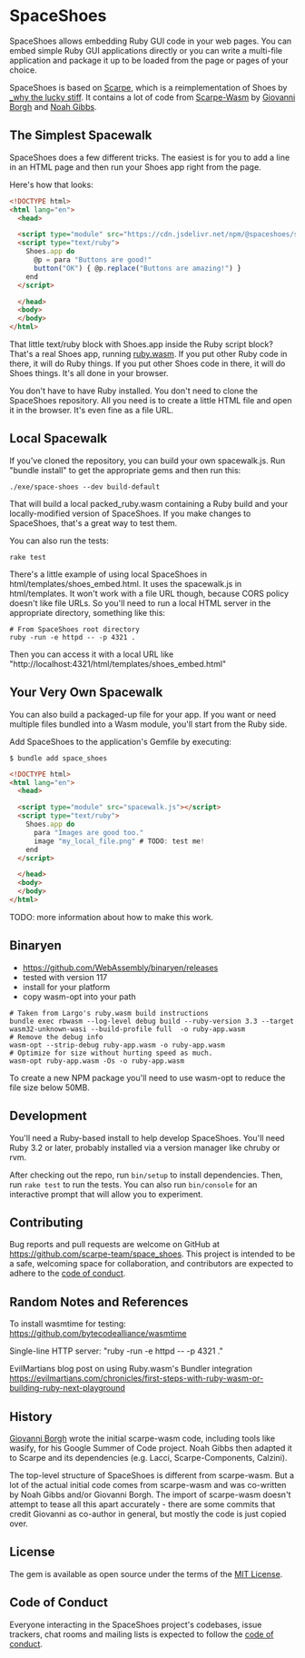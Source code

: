 # SpaceShoes

SpaceShoes allows embedding Ruby GUI code in your web pages. You can embed simple Ruby GUI applications directly or you can write a multi-file application and package it up to be loaded from the page or pages of your choice.

SpaceShoes is based on [Scarpe](https://github.com/scarpe-team/scarpe), which is a reimplementation of Shoes by [_why the lucky stiff](https://en.wikipedia.org/wiki/Why_the_lucky_stiff). It contains a lot of code from [Scarpe-Wasm](https://github.com/scarpe-team/scarpe-wasm) by [Giovanni Borgh](https://github.com/alawysdelta/) and [Noah Gibbs](https://github.com/noahgibbs).

## The Simplest Spacewalk

SpaceShoes does a few different tricks. The easiest is for you to add a line in an HTML page and then run your Shoes app right from the page.

Here's how that looks:

~~~HTML
<!DOCTYPE html>
<html lang="en">
  <head>

  <script type="module" src="https://cdn.jsdelivr.net/npm/@spaceshoes/spacewalk/spacewalk.js"></script>
  <script type="text/ruby">
    Shoes.app do
      @p = para "Buttons are good!"
      button("OK") { @p.replace("Buttons are amazing!") }
    end
  </script>

  </head>
  <body>
  </body>
</html>
~~~

That little text/ruby block with Shoes.app inside the Ruby script block? That's a real Shoes app, running [ruby.wasm](https://github.com/ruby/ruby.wasm). If you put other Ruby code in there, it will do Ruby things. If you put other Shoes code in there, it will do Shoes things. It's all done in your browser.

You don't have to have Ruby installed. You don't need to clone the SpaceShoes repository. All you need is to create a little HTML file and open it in the browser. It's even fine as a file URL.

## Local Spacewalk

If you've cloned the repository, you can build your own spacewalk.js. Run "bundle install" to get the appropriate gems and then run this:

    ./exe/space-shoes --dev build-default

That will build a local packed_ruby.wasm containing a Ruby build and your locally-modified version of SpaceShoes. If you make changes to SpaceShoes, that's a great way to test them.

You can also run the tests:

    rake test

There's a little example of using local SpaceShoes in html/templates/shoes_embed.html. It uses the spacewalk.js in html/templates. It won't work with a file URL though, because CORS policy doesn't like file URLs. So you'll need to run a local HTML server in the appropriate directory, something like this:

    # From SpaceShoes root directory
    ruby -run -e httpd -- -p 4321 .

Then you can access it with a local URL like "http://localhost:4321/html/templates/shoes_embed.html"

## Your Very Own Spacewalk

You can also build a packaged-up file for your app. If you want or need multiple files bundled into a Wasm module, you'll start from the Ruby side.

Add SpaceShoes to the application's Gemfile by executing:

    $ bundle add space_shoes

~~~HTML
<!DOCTYPE html>
<html lang="en">
  <head>

  <script type="module" src="spacewalk.js"></script>
  <script type="text/ruby">
    Shoes.app do
      para "Images are good too."
      image "my_local_file.png" # TODO: test me!
    end
  </script>

  </head>
  <body>
  </body>
</html>
~~~

TODO: more information about how to make this work.

## Binaryen

* https://github.com/WebAssembly/binaryen/releases
* tested with version 117
* install for your platform
* copy wasm-opt into your path

```
# Taken from Largo's ruby.wasm build instructions
bundle exec rbwasm --log-level debug build --ruby-version 3.3 --target wasm32-unknown-wasi --build-profile full  -o ruby-app.wasm
# Remove the debug info
wasm-opt --strip-debug ruby-app.wasm -o ruby-app.wasm
# Optimize for size without hurting speed as much.
wasm-opt ruby-app.wasm -Os -o ruby-app.wasm
```

To create a new NPM package you'll need to use wasm-opt to reduce the file size below 50MB.

## Development

You'll need a Ruby-based install to help develop SpaceShoes. You'll need Ruby 3.2 or later, probably installed via a version manager like chruby or rvm.

After checking out the repo, run `bin/setup` to install dependencies. Then, run `rake test` to run the tests. You can also run `bin/console` for an interactive prompt that will allow you to experiment.

## Contributing

Bug reports and pull requests are welcome on GitHub at https://github.com/scarpe-team/space_shoes. This project is intended to be a safe, welcoming space for collaboration, and contributors are expected to adhere to the [code of conduct](https://github.com/scarpe-team/space_shoes/blob/main/CODE_OF_CONDUCT.md).

## Random Notes and References

To install wasmtime for testing: https://github.com/bytecodealliance/wasmtime

Single-line HTTP server: "ruby -run -e httpd -- -p 4321 ."

EvilMartians blog post on using Ruby.wasm's Bundler integration
    https://evilmartians.com/chronicles/first-steps-with-ruby-wasm-or-building-ruby-next-playground

## History

[Giovanni Borgh](https://github.com/alawysdelta/) wrote the initial scarpe-wasm code, including tools like wasify, for his Google Summer of Code project. Noah Gibbs then adapted it to Scarpe and its dependencies (e.g. Lacci, Scarpe-Components, Calzini).

The top-level structure of SpaceShoes is different from scarpe-wasm. But a lot of the actual initial code comes from scarpe-wasm and was co-written by Noah Gibbs and/or Giovanni Borgh. The import of scarpe-wasm doesn't attempt to tease all this apart accurately - there are some commits that credit Giovanni as co-author in general, but mostly the code is just copied over.

## License

The gem is available as open source under the terms of the [MIT License](https://opensource.org/licenses/MIT).

## Code of Conduct

Everyone interacting in the SpaceShoes project's codebases, issue trackers, chat rooms and mailing lists is expected to follow the [code of conduct](https://github.com/scarpe-team/space_shoes/blob/main/CODE_OF_CONDUCT.md).
